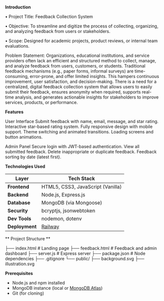  **Introduction**
 
•	Project Title: Feedback Collection System

•	Objective: To streamline and digitize the process of collecting, organizing, and analyzing feedback from users or stakeholders.

•	Scope: Designed for academic projects, product reviews, or internal team evaluations.

Problem Statement: 
        Organizations, educational institutions, and service providers often lack an efficient and structured method to collect, manage, and analyze feedback from users, customers, or students. Traditional feedback mechanisms (e.g., paper forms, informal surveys) are time-consuming, error-prone, and offer limited insights. This hampers continuous improvement, user satisfaction, and decision-making.
There is a need for a centralized, digital feedback collection system that allows users to easily submit their feedback, ensures anonymity when required, supports real-time analysis, and generates actionable insights for stakeholders to improve services, products, or performance.

 **Features**

 User Interface
 Submit feedback with name, email, message, and star rating.
 Interactive star-based rating system.
 Fully responsive design with mobile support.
 Theme switching and animated transitions.
 Loading screens and button animations.

 Admin Panel
 Secure login with JWT-based authentication.
 View all submitted feedback.
 Delete inappropriate or duplicate feedback.
 Feedback sorting by date (latest first).

**Technologies Used**

| Layer       | Tech Stack                                      |
|-------------|-------------------------------------------------|
| **Frontend**| HTML5, CSS3, JavaScript (Vanilla)               |
| **Backend** | Node.js, Express.js                             |
| **Database**| MongoDB (via Mongoose)                          |
| **Security**| bcryptjs, jsonwebtoken                          |
| **Dev Tools**| nodemon, dotenv                                |
| **Deployment**| [Railway](https://railway.app/)               |

** Project Structure **

├── index.html              # Landing page
├── feedback.html           # Feedback and admin dashboard
├── server.js               # Express server
├── package.json            # Node dependencies
├── .gitignore
└── public/
    ├── background.svg
    ├── illustration.svg


**Prerequisites**
- Node.js and npm installed
- MongoDB instance (local or [MongoDB Atlas](https://www.mongodb.com/cloud/atlas))
- Git (for cloning)


 
